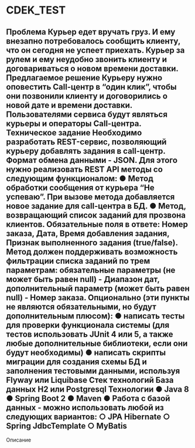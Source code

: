 # CDEK_TEST

Проблема
Курьер едет вручать груз. И ему внезапно потребовалось сообщить клиенту, что он сегодня не
успеет приехать. Курьер за рулем и ему неудобно звонить клиенту и договариваться о новом
времени доставки.
Предлагаемое решение
Курьеру нужно оповестить Call-центр в “один клик”, чтобы они позвонили клиенту и договорились
о новой дате и времени доставки. Пользователями сервиса будут являться курьеры и операторы
Call-центра.
Техническое задание
Необходимо разработать REST-сервис, позволяющий курьеру добавлять задания в call-центр.
Формат обмена данными - JSON.
Для этого нужно реализовать REST API методы со следующим функционалом:
● Метод обработки сообщения от курьера “Не успеваю”. При вызове метода добавляется
новое задание для call-центра в БД.
● Метод, возвращающий список заданий для прозвона клиентов. Обязательные поля в
ответе: Номер заказа, Дата, Время добавления задания, Признак выполненного
задания (true/false). Метод должен поддерживать возможность фильтрации списка
заданий по трем параметрам: обязательные параметры (не может быть равен null) -
Диапазон дат, дополнительный параметр (может быть равен null) - Номер заказа.
Опционально (эти пункты не являются обязательными, но будут дополнительным плюсом):
● написать тесты для проверки функционала системы (для тестов использовать JUnit 4 или
5, а также любые дополнительные библиотеки, если они будут необходимы)
● написать скрипты миграции для создания схемы БД и заполнения тестовыми данными,
используя Flyway или Liquibase
Стек технологий
База данных
H2 или Postgresql
Технологии
● Java 8
● Spring Boot 2
● Maven
● Работа с базой данных - можно использовать любой из следующих вариантов:
○ JPA Hibernate
○ Spring JdbcTemplate
○ MyBatis
---------------

Описание